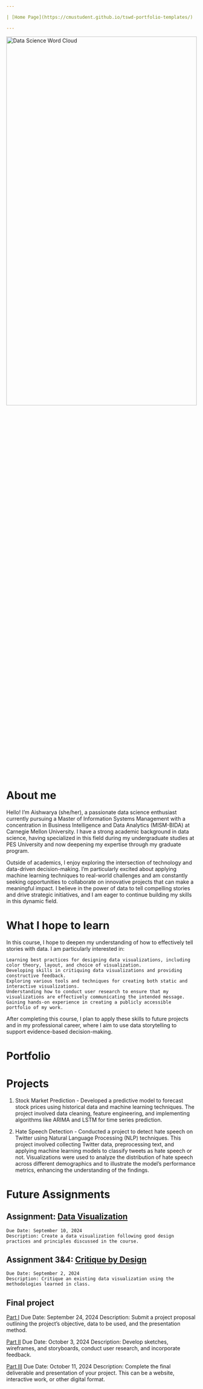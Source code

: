 ```yaml
---

| [Home Page](https://cmustudent.github.io/tswd-portfolio-templates/) | [Visualizing Government Debt](visualizing-government-debt.md) | [Critique by Design](critique-by-design.md) | [Final Project I](final-project-part-one.md) | [Final Project II](final-project-part-two.md) | [Final Project III](final-project-part-three.md) |

---
```


<img src="image%20for%20portfolio.png" alt="Data Science Word Cloud" style="width:100%; height:50%;">

# About me
Hello! I’m Aishwarya (she/her), a passionate data science enthusiast currently pursuing a Master of Information Systems Management with a concentration in Business Intelligence and Data Analytics (MISM-BIDA) at Carnegie Mellon University. I have a strong academic background in data science, having specialized in this field during my undergraduate studies at PES University and now deepening my expertise through my graduate program.

Outside of academics, I enjoy exploring the intersection of technology and data-driven decision-making. I’m particularly excited about applying machine learning techniques to real-world challenges and am constantly seeking opportunities to collaborate on innovative projects that can make a meaningful impact. I believe in the power of data to tell compelling stories and drive strategic initiatives, and I am eager to continue building my skills in this dynamic field.

# What I hope to learn
In this course, I hope to deepen my understanding of how to effectively tell stories with data. I am particularly interested in:

    Learning best practices for designing data visualizations, including color theory, layout, and choice of visualization.
    Developing skills in critiquing data visualizations and providing constructive feedback.
    Exploring various tools and techniques for creating both static and interactive visualizations.
    Understanding how to conduct user research to ensure that my visualizations are effectively communicating the intended message.
    Gaining hands-on experience in creating a publicly accessible portfolio of my work.

After completing this course, I plan to apply these skills to future projects and in my professional career, where I aim to use data storytelling to support evidence-based decision-making.

# Portfolio

# Projects

1. Stock Market Prediction -
Developed a predictive model to forecast stock prices using historical data and machine learning techniques. The project involved data cleaning, feature engineering, and implementing algorithms like ARIMA and LSTM for time series prediction.

2. Hate Speech Detection - Conducted a project to detect hate speech on Twitter using Natural Language Processing (NLP) techniques. This project involved collecting Twitter data, preprocessing text, and applying machine learning models to classify tweets as hate speech or not. Visualizations were used to analyze the distribution of hate speech across different demographics and to illustrate the model’s performance metrics, enhancing the understanding of the findings.

# Future Assignments
## Assignment: [Data Visualization](visualizing-government-debt.md)
    Due Date: September 10, 2024
    Description: Create a data visualization following good design practices and principles discussed in the course.


## Assignment 3&4: [Critique by Design](critique-by-design.md)
    Due Date: September 2, 2024
    Description: Critique an existing data visualization using the methodologies learned in class.
 

## Final project
[Part I](final-project-part-one.md)
    Due Date: September 24, 2024
    Description: Submit a project proposal outlining the project’s objective, data to be used, and the presentation method.

[Part II](final-project-part-two.md)
    Due Date: October 3, 2024
    Description: Develop sketches, wireframes, and storyboards, conduct user research, and incorporate feedback.

[Part III](final-project-part-three.md)
    Due Date: October 11, 2024
    Description: Complete the final deliverable and presentation of your project. This can be a website, interactive work, or other digital format.
